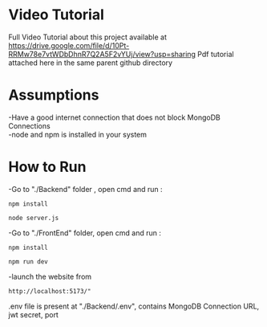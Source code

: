 # Video Tutorial 
    
   Full   Video Tutorial about this project  available at https://drive.google.com/file/d/10Pt-RRMw78e7vtWDbDhnR7Q2A5F2vYUj/view?usp=sharing
   Pdf tutorial attached here in the same parent  github directory


# Assumptions

  -Have a good internet connection that does not block MongoDB Connections <br/>
  -node and npm is installed in your system<br/>

  
# How to Run

  -Go to "./Backend" folder , open cmd and run :
  ```
  npm install
  ```
  ```
  node server.js
  ```
  
  -Go to "./FrontEnd" folder, open cmd and run : 
  ```
  npm install
  ```
  ```
  npm run dev
  ```

  -launch the website from 
  ```
  http://localhost:5173/"
  ```


.env file is present at "./Backend/.env", contains MongoDB Connection URL, jwt secret, port
